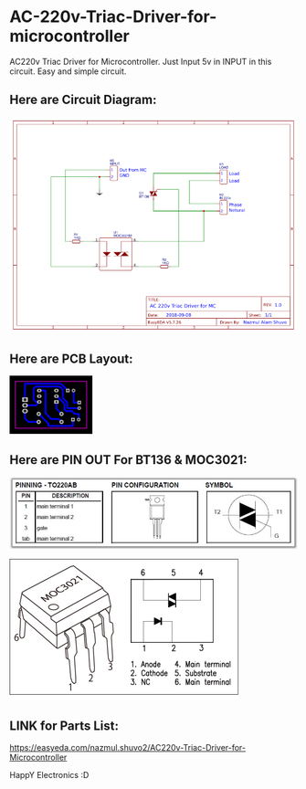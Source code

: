 # AC-220v-Triac-Driver-for-microcontroller
AC220v Triac Driver for Microcontroller. Just Input 5v in INPUT in this circuit. Easy and simple circuit.

## Here are Circuit Diagram:

![circuit_diagram](Schematic_AC220v-Triac-Driver-for-Microcontroller_Sheet-1_20180908221625.png "Circuit diagram with component")

## Here are PCB Layout:

![circuit_diagram](PCB_PCB-layout_20180908221535.png "Circuit diagram with component")

## Here are PIN OUT For BT136 & MOC3021:

![circuit_diagram](2008122613423585.jpg "Circuit diagram with component")

![circuit_diagram](dcb44ddc9bb0760cf8ebafd4234f3ec6.png "Circuit diagram with component")

## LINK for Parts List:

https://easyeda.com/nazmul.shuvo2/AC220v-Triac-Driver-for-Microcontroller


HappY Electronics :D 


